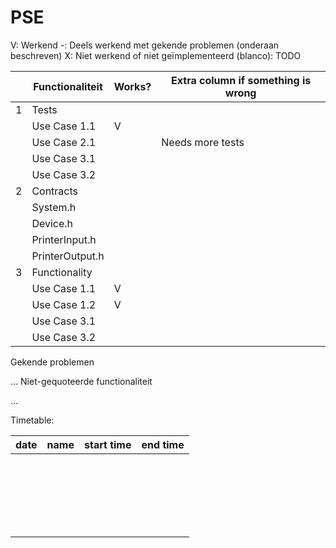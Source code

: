 # PSE

V: Werkend
-: Deels werkend met gekende problemen (onderaan beschreven)
X: Niet werkend of niet geïmplementeerd
(blanco): TODO


|   | Functionaliteit | Works? | Extra column if something is wrong |
|---|-----------------|--------|------------------------------------|
| 1 | Tests           |        |                                    |
|   | Use Case 1.1    | V      |                                    |
|   | Use Case 2.1    |        | Needs more tests                   |
|   | Use Case 3.1    |        |                                    |
|   | Use Case 3.2    |        |                                    |
| 2 | Contracts       |        |                                    |
|   | System.h        |        |                                    |
|   | Device.h        |        |                                    |
|   | PrinterInput.h  |        |                                    |
|   | PrinterOutput.h |        |                                    |
| 3 | Functionality   |        |                                    |
|   | Use Case 1.1    | V      |                                    |
|   | Use Case 1.2    | V      |                                    |
|   | Use Case 3.1    |        |                                    |
|   | Use Case 3.2    |        |                                    |

Gekende problemen

...
Niet-gequoteerde functionaliteit

...


Timetable:

| date | name | start time | end time |
|------|------|------------|----------|
|      |      |            |          |
|      |      |            |          |
|      |      |            |          |
|      |      |            |          |
|      |      |            |          |
|      |      |            |          |
|      |      |            |          |
|      |      |            |          |
|      |      |            |          |
|      |      |            |          |
|      |      |            |          |
|      |      |            |          |
|      |      |            |          |
|      |      |            |          |
|      |      |            |          |
|      |      |            |          |
|      |      |            |          |
|      |      |            |          |
|      |      |            |          |
|      |      |            |          |
|      |      |            |          |
|      |      |            |          |
